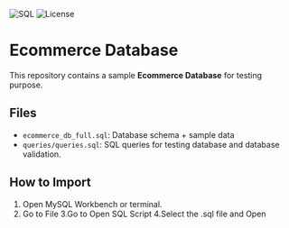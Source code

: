![SQL](https://img.shields.io/badge/Language-SQL-blue)
![License](https://img.shields.io/badge/License-MIT-green)

# Ecommerce Database

This repository contains a sample **Ecommerce Database** for testing purpose.

## Files

- `ecommerce_db_full.sql`: Database schema + sample data
- `queries/queries.sql`: SQL queries for testing database and database validation.

## How to Import

1. Open MySQL Workbench or terminal.
2. Go to File
3.Go to Open SQL Script
4.Select the .sql file and Open


